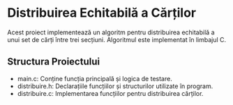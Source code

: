 # Distribuirea Echitabilă a Cărților

Acest proiect implementează un algoritm pentru distribuirea echitabilă a unui set de cărți între trei secțiuni. Algoritmul este implementat în limbajul C.

## Structura Proiectului

- main.c: Conține funcția principală și logica de testare.
- distribuire.h: Declarațiile funcțiilor și structurilor utilizate în program.
- distribuire.c: Implementarea funcțiilor pentru distribuirea cărților.
